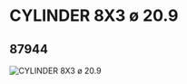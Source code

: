 # CYLINDER 8X3 ø 20.9
## 87944
![CYLINDER 8X3 ø 20.9](https://lc-www-live-s.legocdn.com/media/bricks/5/2/4563226.jpg)